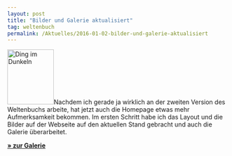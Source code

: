 ```yaml
---
layout: post
title: "Bilder und Galerie aktualisiert"
tag: weltenbuch
permalink: /Aktuelles/2016-01-02-bilder-und-galerie-aktualisiert
---
```


<p><img alt="Ding im Dunkeln" class="floatleft" height="125" src="/www/weltenbuch/gallery/monster/tn/dingimdunkeln.jpg" width="106" />Nachdem ich gerade ja wirklich an der zweiten Version des Weltenbuchs arbeite, hat jetzt auch die Homepage etwas mehr Aufmerksamkeit bekommen. Im ersten Schritt habe ich das Layout und die Bilder auf der Webseite auf den aktuellen Stand gebracht und auch die Galerie &uuml;berarbeitet.</p>
<p><strong><a href="/galerie/">&raquo; zur Galerie</a></strong></p>

